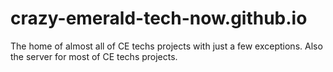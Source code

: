 # crazy-emerald-tech-now.github.io
The home of almost all of CE techs projects with just a few exceptions. Also the server for most of CE techs projects.
